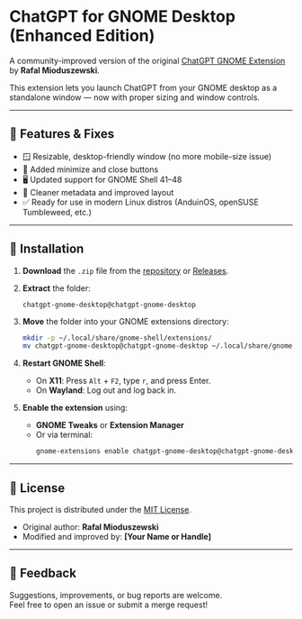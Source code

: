 # ChatGPT for GNOME Desktop (Enhanced Edition)

A community-improved version of the original [ChatGPT GNOME Extension](https://github.com/HorrorPills/ChatGPT-Gnome-Desktop-Extension) by **Rafal Mioduszewski**.

This extension lets you launch ChatGPT from your GNOME desktop as a standalone window — now with proper sizing and window controls.

---

## 🔧 Features & Fixes

- 🪟 Resizable, desktop-friendly window (no more mobile-size issue)
- 🛑 Added minimize and close buttons
- 🖥️ Updated support for GNOME Shell 41–48
- 🧹 Cleaner metadata and improved layout
- ✅ Ready for use in modern Linux distros (AnduinOS, openSUSE Tumbleweed, etc.)

---

## 🧪 Installation

1. **Download** the `.zip` file from the [repository](./-/tree/master) or [Releases](./-/releases).
2. **Extract** the folder:
    ```
    chatgpt-gnome-desktop@chatgpt-gnome-desktop
    ```
3. **Move** the folder into your GNOME extensions directory:
    ```bash
    mkdir -p ~/.local/share/gnome-shell/extensions/
    mv chatgpt-gnome-desktop@chatgpt-gnome-desktop ~/.local/share/gnome-shell/extensions/
    ```
4. **Restart GNOME Shell**:
   - On **X11**: Press `Alt` + `F2`, type `r`, and press Enter.
   - On **Wayland**: Log out and log back in.

5. **Enable the extension** using:
   - **GNOME Tweaks** or **Extension Manager**
   - Or via terminal:
     ```bash
     gnome-extensions enable chatgpt-gnome-desktop@chatgpt-gnome-desktop
     ```

---

## 📜 License

This project is distributed under the [MIT License](./LICENSE).

- Original author: **Rafal Mioduszewski**
- Modified and improved by: **[Your Name or Handle]**

---

## 💬 Feedback

Suggestions, improvements, or bug reports are welcome.  
Feel free to open an issue or submit a merge request!
